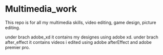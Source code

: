 # Multimedia_work
This repo is for all my multimedia skills, video editing, game design, picture editing.

under brach adobe_xd it contains my designes using adobe xd.
under brach after_effect it contains videos i edited using adobe afterEffect and adobe premier pro.

